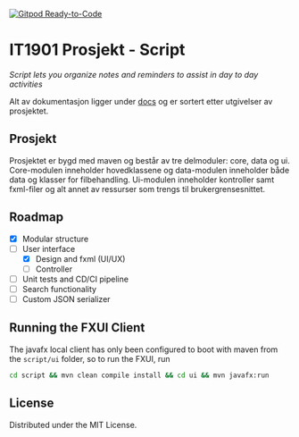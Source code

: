 [![Gitpod Ready-to-Code](https://img.shields.io/badge/Gitpod-Ready--to--Code-blue?logo=gitpod)](https://gitpod.stud.ntnu.no/#https://gitlab.stud.idi.ntnu.no/it1901/groups-2022/gr2205/gr2205)

# IT1901 Prosjekt - Script

_Script lets you organize notes and reminders to assist in day to day activities_

Alt av dokumentasjon ligger under [docs](link) og er sortert etter utgivelser av prosjektet.

## Prosjekt
Prosjektet er bygd med maven og består av tre delmoduler: core, data og ui. Core-modulen inneholder hovedklassene og data-modulen inneholder både data og klasser for filbehandling. Ui-modulen inneholder kontroller samt fxml-filer og alt annet av ressurser som trengs til brukergrensesnittet.

## Roadmap
- [x] Modular structure
- [ ] User interface
    - [x] Design and fxml (UI/UX)
    - [ ] Controller
- [ ] Unit tests and CD/CI pipeline
- [ ] Search functionality
- [ ] Custom JSON serializer

## Running the FXUI Client
The javafx local client has only been configured to boot with maven from the `script/ui` folder, so to run the FXUI, run

```sh
cd script && mvn clean compile install && cd ui && mvn javafx:run
```

## License
Distributed under the MIT License.
